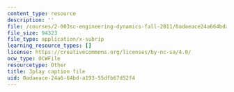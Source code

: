 ```yaml
---
content_type: resource
description: ''
file: /courses/2-003sc-engineering-dynamics-fall-2011/0adaeace24a664bda19355dfb67d52f4_fK9AGvLf3yw.srt
file_size: 94323
file_type: application/x-subrip
learning_resource_types: []
license: https://creativecommons.org/licenses/by-nc-sa/4.0/
ocw_type: OCWFile
resourcetype: Other
title: 3play caption file
uid: 0adaeace-24a6-64bd-a193-55dfb67d52f4
---
```

